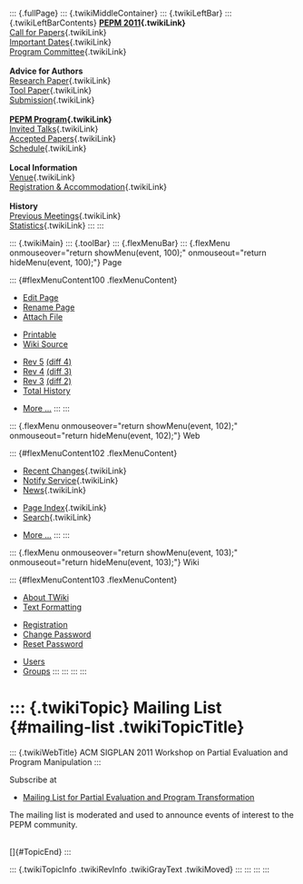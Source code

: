 ::: {.fullPage}
::: {.twikiMiddleContainer}
::: {.twikiLeftBar}
::: {.twikiLeftBarContents}
**[PEPM 2011](WebHome){.twikiLink}**\
[Call for Papers](CallForPapers){.twikiLink}\
[Important Dates](ImportantDates){.twikiLink}\
[Program Committee](ProgramCommittee){.twikiLink}\
\
**Advice for Authors**\
[Research Paper](ResearchPaperAdvice){.twikiLink}\
[Tool Paper](ToolPaperAdvice){.twikiLink}\
[Submission](PaperSubmission){.twikiLink}\
\
**[PEPM Program](Program){.twikiLink}**\
[Invited Talks](InvitedTalks){.twikiLink}\
[Accepted Papers](AcceptedPapers){.twikiLink}\
[Schedule](Program){.twikiLink}\
\
**Local Information**\
[Venue](WorkshopVenue){.twikiLink}\
[Registration & Accommodation](RegistrationAndAccomodation){.twikiLink}\
\
**History**\
[Previous Meetings](PreviousMeetings){.twikiLink}\
[Statistics](HistoricalStatistics){.twikiLink}
:::
:::

::: {.twikiMain}
::: {.toolBar}
::: {.flexMenuBar}
::: {.flexMenu onmouseover="return showMenu(event, 100);" onmouseout="return hideMenu(event, 100);"}
Page

::: {#flexMenuContent100 .flexMenuContent}
-   [Edit
    Page](http://www.program-transformation.org/edit/PEPM11/PEPMNews?t=1536828949)
-   [Rename
    Page](http://www.program-transformation.org/rename/PEPM11/PEPMNews)
-   [Attach
    File](http://www.program-transformation.org/attach/PEPM11/PEPMNews)

<!-- -->

-   [Printable](http://www.program-transformation.org/view/PEPM11/PEPMNews?skin=print.pattern)
-   [Wiki
    Source](http://www.program-transformation.org/view/PEPM11/PEPMNews?skin=text&raw=on&contenttype=text/plain)

<!-- -->

-   [Rev
    5](http://www.program-transformation.org/view/PEPM11/PEPMNews?rev=1.5)
    [(diff 4)](http://www.program-transformation.org/rdiff/PEPM11/PEPMNews?rev1=1.5&rev2=1.4)
-   [Rev
    4](http://www.program-transformation.org/view/PEPM11/PEPMNews?rev=1.4)
    [(diff 3)](http://www.program-transformation.org/rdiff/PEPM11/PEPMNews?rev1=1.4&rev2=1.3)
-   [Rev
    3](http://www.program-transformation.org/view/PEPM11/PEPMNews?rev=1.3)
    [(diff 2)](http://www.program-transformation.org/rdiff/PEPM11/PEPMNews?rev1=1.3&rev2=1.2)
-   [Total
    History](http://www.program-transformation.org/rdiff/PEPM11/PEPMNews)

<!-- -->

-   [More
    \...](http://www.program-transformation.org/oops/PEPM11/PEPMNews?template=oopsmore&param1=1.5&param2=1.5)
:::
:::

::: {.flexMenu onmouseover="return showMenu(event, 102);" onmouseout="return hideMenu(event, 102);"}
Web

::: {#flexMenuContent102 .flexMenuContent}
-   [Recent Changes](WebChanges){.twikiLink}
-   [Notify Service](WebNotify){.twikiLink}
-   [News](WebNews){.twikiLink}

<!-- -->

-   [Page Index](WebIndex){.twikiLink}
-   [Search](WebSearch){.twikiLink}

<!-- -->

-   [More
    \...](http://www.program-transformation.org/oops/PEPM11/PEPMNews?template=oopsmore&param1=1.5&param2=1.5)
:::
:::

::: {.flexMenu onmouseover="return showMenu(event, 103);" onmouseout="return hideMenu(event, 103);"}
Wiki

::: {#flexMenuContent103 .flexMenuContent}
-   [About
    TWiki](http://www.program-transformation.org/view/TWiki/WebHome)
-   [Text
    Formatting](http://www.program-transformation.org/view/TWiki/TextFormattingRules)

<!-- -->

-   [Registration](http://www.program-transformation.org/view/TWiki/TWikiRegistration)
-   [Change
    Password](http://www.program-transformation.org/view/TWiki/ChangePassword)
-   [Reset
    Password](http://www.program-transformation.org/view/TWiki/ResetPassword)

<!-- -->

-   [Users](http://www.program-transformation.org/view/Main/TWikiUsers)
-   [Groups](http://www.program-transformation.org/view/Main/TWikiGroups)
:::
:::
:::
:::

::: {.twikiTopic}
Mailing List {#mailing-list .twikiTopicTitle}
============

::: {.twikiWebTitle}
ACM SIGPLAN 2011 Workshop on Partial Evaluation and Program Manipulation
:::

Subscribe at

-   [Mailing List for Partial Evaluation and Program
    Transformation](http://www.kb.ecei.tohoku.ac.jp/mailman/listinfo/pept)

The mailing list is moderated and used to announce events of interest to
the PEPM community.

\
[]{#TopicEnd}
:::

::: {.twikiTopicInfo .twikiRevInfo .twikiGrayText .twikiMoved}
:::
:::
:::
:::
